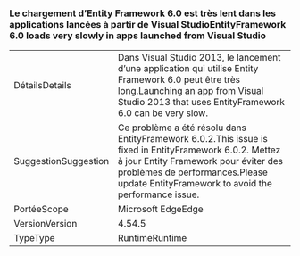 ### <a name="entityframework-60-loads-very-slowly-in-apps-launched-from-visual-studio"></a><span data-ttu-id="00182-101">Le chargement d’Entity Framework 6.0 est très lent dans les applications lancées à partir de Visual Studio</span><span class="sxs-lookup"><span data-stu-id="00182-101">EntityFramework 6.0 loads very slowly in apps launched from Visual Studio</span></span>

|   |   |
|---|---|
|<span data-ttu-id="00182-102">Détails</span><span class="sxs-lookup"><span data-stu-id="00182-102">Details</span></span>|<span data-ttu-id="00182-103">Dans Visual Studio 2013, le lancement d’une application qui utilise Entity Framework 6.0 peut être très long.</span><span class="sxs-lookup"><span data-stu-id="00182-103">Launching an app from Visual Studio 2013 that uses EntityFramework 6.0 can be very slow.</span></span>|
|<span data-ttu-id="00182-104">Suggestion</span><span class="sxs-lookup"><span data-stu-id="00182-104">Suggestion</span></span>|<span data-ttu-id="00182-105">Ce problème a été résolu dans EntityFramework 6.0.2.</span><span class="sxs-lookup"><span data-stu-id="00182-105">This issue is fixed in EntityFramework 6.0.2.</span></span> <span data-ttu-id="00182-106">Mettez à jour Entity Framework pour éviter des problèmes de performances.</span><span class="sxs-lookup"><span data-stu-id="00182-106">Please update EntityFramework to avoid the performance issue.</span></span>|
|<span data-ttu-id="00182-107">Portée</span><span class="sxs-lookup"><span data-stu-id="00182-107">Scope</span></span>|<span data-ttu-id="00182-108">Microsoft Edge</span><span class="sxs-lookup"><span data-stu-id="00182-108">Edge</span></span>|
|<span data-ttu-id="00182-109">Version</span><span class="sxs-lookup"><span data-stu-id="00182-109">Version</span></span>|<span data-ttu-id="00182-110">4.5</span><span class="sxs-lookup"><span data-stu-id="00182-110">4.5</span></span>|
|<span data-ttu-id="00182-111">Type</span><span class="sxs-lookup"><span data-stu-id="00182-111">Type</span></span>|<span data-ttu-id="00182-112">Runtime</span><span class="sxs-lookup"><span data-stu-id="00182-112">Runtime</span></span>|

